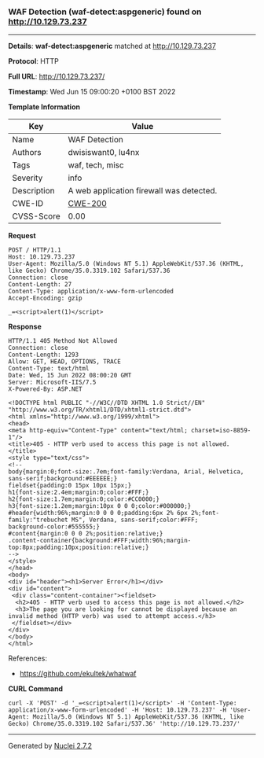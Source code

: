 ### WAF Detection (waf-detect:aspgeneric) found on http://10.129.73.237
---
**Details**: **waf-detect:aspgeneric**  matched at http://10.129.73.237

**Protocol**: HTTP

**Full URL**: http://10.129.73.237/

**Timestamp**: Wed Jun 15 09:00:20 +0100 BST 2022

**Template Information**

| Key | Value |
|---|---|
| Name | WAF Detection |
| Authors | dwisiswant0, lu4nx |
| Tags | waf, tech, misc |
| Severity | info |
| Description | A web application firewall was detected. |
| CWE-ID | [CWE-200](https://cwe.mitre.org/data/definitions/200.html) |
| CVSS-Score | 0.00 |

**Request**
```http
POST / HTTP/1.1
Host: 10.129.73.237
User-Agent: Mozilla/5.0 (Windows NT 5.1) AppleWebKit/537.36 (KHTML, like Gecko) Chrome/35.0.3319.102 Safari/537.36
Connection: close
Content-Length: 27
Content-Type: application/x-www-form-urlencoded
Accept-Encoding: gzip

_=<script>alert(1)</script>
```

**Response**
```http
HTTP/1.1 405 Method Not Allowed
Connection: close
Content-Length: 1293
Allow: GET, HEAD, OPTIONS, TRACE
Content-Type: text/html
Date: Wed, 15 Jun 2022 08:00:20 GMT
Server: Microsoft-IIS/7.5
X-Powered-By: ASP.NET

<!DOCTYPE html PUBLIC "-//W3C//DTD XHTML 1.0 Strict//EN" "http://www.w3.org/TR/xhtml1/DTD/xhtml1-strict.dtd">
<html xmlns="http://www.w3.org/1999/xhtml">
<head>
<meta http-equiv="Content-Type" content="text/html; charset=iso-8859-1"/>
<title>405 - HTTP verb used to access this page is not allowed.</title>
<style type="text/css">
<!--
body{margin:0;font-size:.7em;font-family:Verdana, Arial, Helvetica, sans-serif;background:#EEEEEE;}
fieldset{padding:0 15px 10px 15px;} 
h1{font-size:2.4em;margin:0;color:#FFF;}
h2{font-size:1.7em;margin:0;color:#CC0000;} 
h3{font-size:1.2em;margin:10px 0 0 0;color:#000000;} 
#header{width:96%;margin:0 0 0 0;padding:6px 2% 6px 2%;font-family:"trebuchet MS", Verdana, sans-serif;color:#FFF;
background-color:#555555;}
#content{margin:0 0 0 2%;position:relative;}
.content-container{background:#FFF;width:96%;margin-top:8px;padding:10px;position:relative;}
-->
</style>
</head>
<body>
<div id="header"><h1>Server Error</h1></div>
<div id="content">
 <div class="content-container"><fieldset>
  <h2>405 - HTTP verb used to access this page is not allowed.</h2>
  <h3>The page you are looking for cannot be displayed because an invalid method (HTTP verb) was used to attempt access.</h3>
 </fieldset></div>
</div>
</body>
</html>

```

References: 
- https://github.com/ekultek/whatwaf

**CURL Command**
```
curl -X 'POST' -d '_=<script>alert(1)</script>' -H 'Content-Type: application/x-www-form-urlencoded' -H 'Host: 10.129.73.237' -H 'User-Agent: Mozilla/5.0 (Windows NT 5.1) AppleWebKit/537.36 (KHTML, like Gecko) Chrome/35.0.3319.102 Safari/537.36' 'http://10.129.73.237/'
```
---
Generated by [Nuclei 2.7.2](https://github.com/projectdiscovery/nuclei)